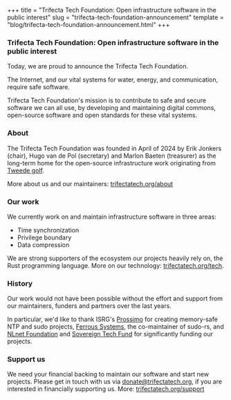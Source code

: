+++
title = "Trifecta Tech Foundation: Open infrastructure software in the public interest"
slug = "trifecta-tech-foundation-announcement"
template = "blog/trifecta-tech-foundation-announcement.html"
+++

### Trifecta Tech Foundation: Open infrastructure software in the public interest

Today, we are proud to announce the Trifecta Tech Foundation. 

The Internet, and our vital systems for water, energy, and communication, require safe software. 

Trifecta Tech Foundation's mission is to contribute to safe and secure software we can all use, by developing and maintaining digital commons, open-source software and open standards for these vital systems.

### About

The Trifecta Tech Foundation was founded in April of 2024 by Erik Jonkers (chair), Hugo van de Pol (secretary) and Marlon Baeten (treasurer) as the long-term home for the open-source infrastructure work originating from [Tweede golf](https://tweedegolf.nl/en).

More about us and our maintainers: [trifectatech.org/about](https://trifectatech.org/about/)

### Our work

We currently work on and maintain infrastructure software in three areas:

- Time synchronization
- Privilege boundary
- Data compression

We are strong supporters of the ecosystem our projects heavily rely on, the Rust programming language. More on our technology: [trifectatech.org/tech](https://trifectatech.org/tech/).

### History

Our work would not have been possible without the effort and support from our maintainers, funders and partners over the last years. 

In particular, we'd like to thank ISRG's [Prossimo](https://www.memorysafety.org/) for creating memory-safe NTP and sudo projects, [Ferrous Systems](https://ferrous-systems.com/), the co-maintainer of sudo-rs, and [NLnet Foundation](https://nlnet.nl/) and [Sovereign Tech Fund](https://www.sovereigntechfund.de/) for significantly funding our projects.

### Support us

We need your financial backing to maintain our software and start new projects. Please get in touch with us via donate@trifectatech.org, if you are interested in financially supporting us. More: [trifectatech.org/support](https://trifectatech.org/support/)


        